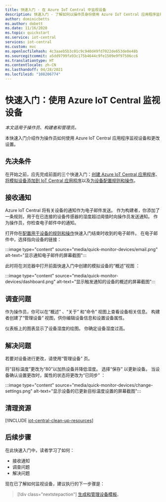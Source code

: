 ```yaml
---
title: 快速入门 - 在 Azure IoT Central 中监视设备
description: 快速入门 - 了解如何以操作员身份使用 Azure IoT Central 应用程序监视设备。
author: dominicbetts
ms.author: dobett
ms.date: 11/16/2020
ms.topic: quickstart
ms.service: iot-central
services: iot-central
ms.custom: mvc
ms.openlocfilehash: 4c3aaeb5b3c01c9c940d49fd7022de653de0e48b
ms.sourcegitcommit: a5dd9799fa93c175b4644c9fe1509e9f97506cc6
ms.translationtype: HT
ms.contentlocale: zh-CN
ms.lasthandoff: 04/28/2021
ms.locfileid: "108206774"
---
```

# <a name="quickstart-use-azure-iot-central-to-monitor-your-devices"></a>快速入门：使用 Azure IoT Central 监视设备

*本文适用于操作员、构建者和管理员。*

本快速入门介绍作为操作员如何使用 Azure IoT Central 应用程序监视设备和更改设置。

## <a name="prerequisites"></a>先决条件

在开始之前，应先完成前面的三个快速入门：[创建 Azure IoT Central 应用程序](./quick-deploy-iot-central.md)、[将模拟设备添加到 IoT Central 应用程序](./quick-create-simulated-device.md)以及[为设备配置规则和操作](quick-configure-rules.md)。

## <a name="receive-a-notification"></a>接收通知

Azure IoT Central 将有关设备的通知作为电子邮件发送。 作为构建者，你添加了一条规则，用于在已连接的设备传感器的湿度超过阈值时向操作员发送通知。 作为操作员，你检查电子邮件中的通知。

打开你在[配置用于设备的规则和操作](quick-configure-rules.md)快速入门结束时收到的电子邮件。 在电子邮件中，选择指向设备的链接：

:::image type="content" source="media/quick-monitor-devices/email.png" alt-text="显示通知电子邮件的屏幕截图":::

此时将在浏览器中打开前面快速入门中创建的模拟设备的“概述”视图  ：

:::image type="content" source="media/quick-monitor-devices/dashboard.png" alt-text="显示触发通知的设备的概述的屏幕截图":::

## <a name="investigate-an-issue"></a>调查问题

作为操作员，你可以在“概述”  、“关于”  和“命令”  视图上查看设备相关信息。 构建者创建了“管理设备”  视图，供你编辑设备信息和设置设备属性。

仪表板上的图表显示了设备湿度的绘图。 你确定设备湿度过高。

## <a name="remediate-an-issue"></a>解决问题

若要对设备进行更改，请使用“管理设备”  页。

将“目标温度”更改为“80”以加热设备并降低湿度。 选择“保存”  以更新设备。 当设备确认设置更改时，属性的状态将更改为“已同步”  ：

:::image type="content" source="media/quick-monitor-devices/change-settings.png" alt-text="显示设备的已更新目标温度设置的屏幕截图":::

## <a name="clean-up-resources"></a>清理资源

[!INCLUDE [iot-central-clean-up-resources](../../../includes/iot-central-clean-up-resources.md)]

## <a name="next-steps"></a>后续步骤

在此快速入门中，读者学习了如何：

* 接收通知
* 调查问题
* 解决问题

现在已了解如何监视设备，建议执行的下一步骤是：

> [!div class="nextstepaction"]
> [生成和管理设备模板](howto-set-up-template.md)。

